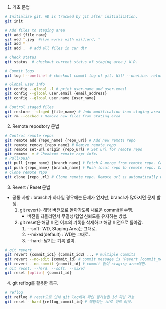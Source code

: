 1. 기초 문법
```bash
# Initialize git. WD is tracked by git after initialization.
git init

# Add files to staging area
git add {file_name}
git add *.jpg  #also works with wildcard, *
git add *
git add .  # add all files in cur dir

# Check status
git status  # checkout current status of staging area / W.D.

# Commit logs
git log [--oneline] # checkout commit log of git. With --oneline, returns logs in an oneline.

# Global user info
git config --global -l # print user.name and user.email
git config --global user.email {email_address}
git config --global user.name {user_name}

# Control staged files
git restore --staged {file_name} # Undo modification from staging area
git rm --cached # Remove new files from stating area
```

2. Remote repository 문법
```bash
# Control remote repos
git remote add {repo_name} {repo_url} # Add new remote repo
git remote remove {repo_name} # Remove remote repo
git remote set-url origin {repo_url} # Set url for remote repo
git remote -v # Checkout remote repo info.
# Pull/push
git pull {repo_name} {branch_name} # Fetch & merge from remote repo. Cannot pull branches with unrelated histories.
git push {repo_name} {branch_name} # Push local repo to remote repo. Cannot merge barnches with unrelated histories. (Cannot merge in github)
# Clone remote repo
git clone {repo_url} # Clone remote repo. Remote url is automatically updated.
```

3. Revert / Reset 문법
- 공통 사항 : branch가 하나일 경우에는 문제가 없지만, branch가 많아지면 문제 발생.
    1. git revert는 해당 버전으로 돌아가도록 새로운 commit을 수행.
        - 버전을 되돌리면서 무결성/협업 신뢰도를 유지하는 방법.
    2. git reset은 해당 버전 이후의 기록을 삭제하고 해당 버전으로 돌아감.
        1. --soft : WD, Staging Area는 그대로.
        2. --mixed(default) : WD는 그대로.
        3. --hard : 남기는 기록 없이.

```bash
# git revert
git revert {commit_id1} {commit_id2} ... # multiple commits
git revert --no-edit {commit_id} # commit message is 'Revert {commit_message}'
git revert --no-commit {commit_id} # commit 없이 staging area에만.
# git reset, --hard, --soft, --mixed
git reset [option] {commit_id}
```

4. git reflog를 활용한 복구.
```bash
# reflog
git reflog # reset으로 인해 git log에서 확인 불가능한 id 확인 가능
git reset --hard {reflog_commit_id} # 해당하는 id로 하드 리셋.
```